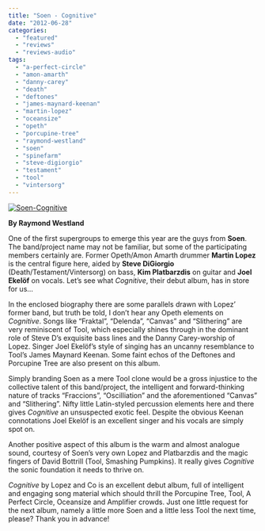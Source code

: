 ```yaml
---
title: "Soen - Cognitive"
date: "2012-06-28"
categories: 
  - "featured"
  - "reviews"
  - "reviews-audio"
tags: 
  - "a-perfect-circle"
  - "amon-amarth"
  - "danny-carey"
  - "death"
  - "deftones"
  - "james-maynard-keenan"
  - "martin-lopez"
  - "oceansize"
  - "opeth"
  - "porcupine-tree"
  - "raymond-westland"
  - "soen"
  - "spinefarm"
  - "steve-digiorgio"
  - "testament"
  - "tool"
  - "vintersorg"
---
```


[![](http://www.hellbound.ca/wp-content/uploads/2012/06/Soen-Cognitive.jpg "Soen-Cognitive")](http://www.hellbound.ca/2012/06/soen-cognitive/soen-cognitive/)

**By Raymond Westland**

One of the first supergroups to emerge this year are the guys from **Soen**. The band/project name may not be familiar, but some of the participating members certainly are. Former Opeth/Amon Amarth drummer **Martin Lopez** is the central figure here, aided by **Steve DiGiorgio** (Death/Testament/Vintersorg) on bass, **Kim Platbarzdis** on guitar and **Joel Ekelöf** on vocals. Let’s see what _Cognitive_, their debut album, has in store for us…

In the enclosed biography there are some parallels drawn with Lopez’ former band, but truth be told, I don’t hear any Opeth elements on _Cognitive_. Songs like “Fraktal”, “Delenda”, “Canvas” and “Slithering” are very reminiscent of Tool, which especially shines through in the dominant role of Steve D’s exquisite bass lines and the Danny Carey-worship of Lopez. Singer Joel Ekelöf’s style of singing has an uncanny resemblance to Tool’s James Maynard Keenan. Some faint echos of the Deftones and Porcupine Tree are also present on this album.

Simply branding Soen as a mere Tool clone would be a gross injustice to the collective talent of this band/project, the intelligent and forward-thinking nature of tracks “Fraccions”, “Oscilliation” and the aforementioned “Canvas” and “Slithering”. Nifty little Latin-styled percussion elements here and there gives _Cognitive_ an unsuspected exotic feel. Despite the obvious Keenan connotations Joel Ekelöf is an excellent singer and his vocals are simply spot on.

Another positive aspect of this album is the warm and almost analogue sound, courtesy of Soen’s very own Lopez and Platbarzdis and the magic fingers of David Bottrill (Tool, Smashing Pumpkins). It really gives _Cognitive_ the sonic foundation it needs to thrive on.

_Cognitive_ by Lopez and Co is an excellent debut album, full of intelligent and engaging song material which should thrill the Porcupine Tree, Tool, A Perfect Circle, Oceansize and Amplifier crowds. Just one little request for the next album, namely a little more Soen and a little less Tool the next time, please? Thank you in advance!
